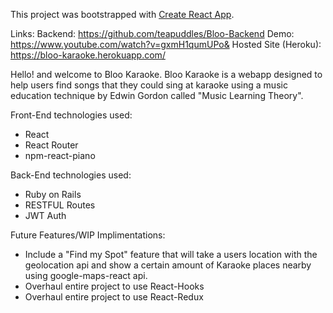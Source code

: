 This project was bootstrapped with [Create React App](https://github.com/facebook/create-react-app).

Links: Backend: https://github.com/teapuddles/Bloo-Backend
       Demo: https://www.youtube.com/watch?v=gxmH1qumUPo&
       Hosted Site (Heroku): https://bloo-karaoke.herokuapp.com/
       
Hello! and welcome to Bloo Karaoke. Bloo Karaoke is a webapp designed to help users find songs that they could sing at karaoke using a music education technique by Edwin Gordon called "Music Learning Theory". 

Front-End technologies used:
  - React
  - React Router
  - npm-react-piano
  
Back-End technologies used:
  - Ruby on Rails
  - RESTFUL Routes
  - JWT Auth
  
Future Features/WIP Implimentations:
  - Include a "Find my Spot" feature that will take a users location with the geolocation api and show a certain amount of Karaoke places nearby using 
    google-maps-react api. 
  - Overhaul entire project to use React-Hooks
  - Overhaul entire project to use React-Redux

